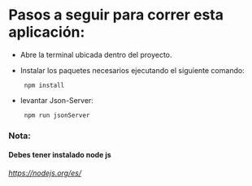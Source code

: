# Pasos a seguir para correr esta aplicación:

- Abre la terminal ubicada dentro del proyecto.

- Instalar los paquetes necesarios ejecutando el siguiente comando:

       npm install

- levantar Json-Server:

       npm run jsonServer

### Nota:

#### Debes tener instalado node js

_https://nodejs.org/es/_

<!--

_italca_
**negrita**
**_negrita y italica_**

> para citas

###### encabezados

1. listas
2. fgdjf
*
 -->

